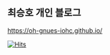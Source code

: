 ## 최승호 개인 블로그

https://oh-gnues-iohc.github.io/

[![Hits](https://hits.seeyoufarm.com/api/count/incr/badge.svg?url=https%3A%2F%2Foh-gnues-iohc.github.io&count_bg=%2379C83D&title_bg=%23555555&icon=&icon_color=%23E7E7E7&title=hits&edge_flat=false)](https://hits.seeyoufarm.com)